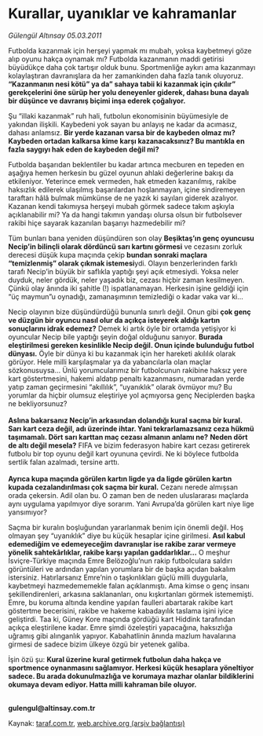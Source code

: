 # Kurallar, uyanıklar ve kahramanlar

*Gülengül Altınsay 05.03.2011*

<div class="yazi"><p>Futbolda kazanmak için herşeyi yapmak mı mubah, yoksa kaybetmeyi göze alıp oyunu hakça oynamak mı? Futbolda kazanmanın maddi getirisi büyüdükçe daha çok tartışır olduk bunu. Sportmenliğe aykırı ama kazanmayı kolaylaştıran davranışlara da her zamankinden daha fazla tanık oluyoruz. <b>“Kazanmanın nesi kötü” ya da” sahaya tabii ki kazanmak için çıkılır” gerekçelerini öne sürüp her yolu deneyenler giderek, dahası buna dayalı bir düşünce ve davranış biçimi inşa ederek çoğalıyor.</b></p>
<p>Şu “illaki kazanmak” ruh hali, futbolun ekonomisinin büyümesiyle de yakından ilişkili. Kaybedeni yok sayan bu anlayış ne kadar da acımasız, dahası anlamsız. <b>Bir yerde kazanan varsa bir de kaybeden olmaz mı? Kaybeden ortadan kalkarsa kime karşı kazanacaksınız? Bu mantıkla en fazla saygıyı hak eden de kaybeden değil mi?</b></p>
<p>Futbolda başarıdan beklentiler bu kadar artınca mecburen en tepeden en aşağıya hemen herkesin bu güzel oyunun ahlaki değerlerine bakışı da etkileniyor. Yeterince emek vermeden, hak etmeden kazanılmış, rakibe haksızlık edilerek ulaşılmış başarılardan hoşlanmayan, içine sindiremeyen taraftarı hâlâ bulmak mümkünse de ne yazık ki sayıları giderek azalıyor. Kazanan kendi takımıysa herşeyi mubah görmek sadece takım aşkıyla açıklanabilir mi? Ya da hangi takımın yandaşı olursa olsun bir futbolsever rakibi hiçe sayarak kazanılan başarıyı hazmedebilir mi?</p>
<p>Tüm bunları bana yeniden düşündüren son olay <b>Beşiktaş’ın genç oyuncusu Necip’in bilinçli olarak dördüncü sarı kartını görmesi</b> ve cezasını zorluk derecesi düşük kupa maçında çekip <b>bundan sonraki maçlara “temizlenmiş” olarak çıkmak istemesi</b>ydi. Olayın benzerlerinden farklı tarafı Necip’in büyük bir saflıkla yaptığı şeyi açık etmesiydi. Yoksa neler duyduk, neler gördük, neler yaşadık biz, cezası hiçbir zaman kesilmeyen. Çünkü olay ânında iki şahitle (!) ispatlanamayan. Herkesin işine geldiği için “üç maymun”u oynadığı, zamanaşımının temizlediği o kadar vaka var ki...</p>
<p>Necip olayının bize düşündürdüğü bununla sınırlı değil. Onun gibi <b>çok genç ve düzgün bir oyuncu nasıl olur da açıkça isteyerek aldığı kartın sonuçlarını idrak edemez?</b> Demek ki artık öyle bir ortamda yetişiyor ki oyuncular Necip bile yaptığı şeyin doğal olduğunu sanıyor. <b>Burada eleştirilmesi gereken kesinlikle Necip değil. Onun içinde bulunduğu futbol dünyası.</b> Öyle bir dünya ki bu kazanmak için her hareketi akılılık olarak görüyor. Hele milli karşılaşmalar ya da yabancılarla olan maçlar sözkonusuysa... Ünlü yorumcularımız bir futbolcunun rakibine haksız yere kart göstertmesini, hakemi aldatıp penaltı kazanmasını, numaradan yerde yatıp zaman geçirmesini “akıllılık”, “uyanıklık” olarak övmüyor mu? Bu yorumlar da hiçbir olumsuz eleştiriye yol açmıyorsa genç Neciplerden başka ne bekliyorsunuz?<br/><br/><b>Aslına bakarsanız Necip’in arkasından dolandığı kural saçma bir kural. Sarı kart ceza değil, adı üzerinde ihtar. Yani tekrarlamazsanız ceza hükmü taşımamalı. Dört sarı karttan maç cezası almanın anlamı ne?</b> <b>Neden dört de altı değil mesela?</b> FIFA ve bizim federasyon habire kart cezası getirerek futbolu bir top oyunu değil kart oyununa çevirdi. Ne ki böylece futbolda sertlik falan azalmadı, tersine arttı.<br/><br/><b>Ayrıca kupa maçında görülen kartın ligde ya da ligde görülen kartın kupada cezalandırılması çok saçma bir kural.</b> Cezanı nerede almışsan orada çekersin. Adil olan bu. O zaman ben de neden uluslararası maçlarda aynı uygulama yapılmıyor diye sorarım. Yani Avrupa’da görülen kart niye lige yansımıyor?</p>
<p>Saçma bir kuralın boşluğundan yararlanmak benim için önemli değil. Hoş olmayan şey “uyanıklık” diye bu küçük hesaplar içine girilmesi. <b>Asıl kabul edemediğim ve edemeyeceğim davranışlar ise rakibe zarar vermeye yönelik sahtekârlıklar, rakibe karşı yapılan gaddarlıklar...</b> O meşhur İsviçre-Türkiye maçında Emre Belözoğlu’nun rakip futbolculara saldırı görüntüleri ve ardından yapılan yorumlara bir de başka açıdan bakalım istersiniz. Hatırlarsanız Emre’nin o taşkınlıkları güçlü milli duygularla, kaybetmeyi hazmedememekle falan açıklanmıştı. Ama kimse o genç insanı şekillendirenleri, arkasına saklananları, onu kışkırtanları görmek istememişti. Emre, bu koruma altında kendine yapılan faulleri abartarak rakibe kart göstertme becerisini, rakibe ve hakeme kabadayılık taslama işini iyice geliştirdi. Taa ki, Güney Kore maçında gördüğü kart Hiddink tarafından açıkça eleştirilene kadar. Emre şimdi özeleştiri yapacağına, haksızlığa uğramış gibi alınganlık yapıyor. Kabahatlinin ânında mazlum havalarına girmesi de sadece bizim ülkeye özgü bir yetenek galiba.</p>
<p>İşin özü şu: <b>Kural üzerine kural getirmek futbolun daha hakça ve sportmence oynanmasını sağlamıyor. Herkesi küçük hesaplara yöneltiyor sadece. Bu arada dokunulmazlığa ve korumaya mazhar olanlar bildiklerini okumaya devam ediyor. Hatta milli kahraman bile oluyor.</b></p>
<p><b><br/>gulengul@altinsay.com.tr</b></p>
</div>

Kaynak: [taraf.com.tr](http://www.taraf.com.tr/gulengul-altinsay/makale-kurallar-uyaniklar-ve-kahramanlar.htm), [web.archive.org (arşiv bağlantısı)](http://web.archive.org/web/20130624052052/http://www.taraf.com.tr/gulengul-altinsay/makale-kurallar-uyaniklar-ve-kahramanlar.htm)
